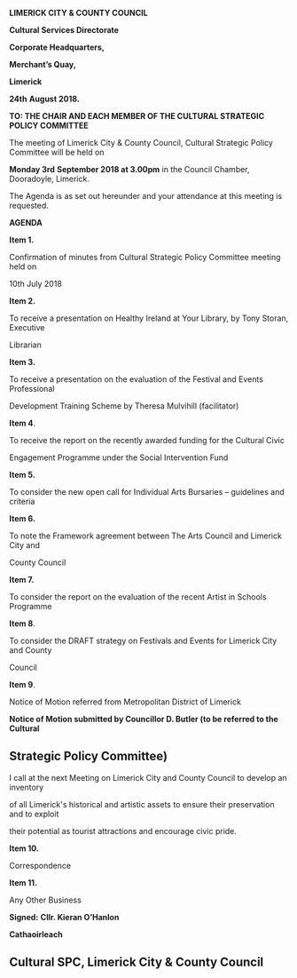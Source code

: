 **LIMERICK CITY & COUNTY COUNCIL**

**Cultural Services Directorate**

**Corporate Headquarters,**

**Merchant’s Quay,**

**Limerick**

**24th** **August 2018.**

**TO: THE CHAIR AND EACH MEMBER OF THE CULTURAL STRATEGIC POLICY COMMITTEE**

The meeting of Limerick City & County Council, Cultural Strategic Policy Committee will be held on

**Monday 3rd** **September 2018 at 3.00pm** in the Council Chamber, Dooradoyle, Limerick.

The Agenda is as set out hereunder and your attendance at this meeting is requested.

**AGENDA**

**Item 1.**

Confirmation of minutes from Cultural Strategic Policy Committee meeting held on

10th July 2018

**Item 2.**

To receive a presentation on Healthy Ireland at Your Library, by Tony Storan, Executive

Librarian

**Item 3.**

To receive a presentation on the evaluation of the Festival and Events Professional

Development Training Scheme by Theresa Mulvihill (facilitator)

**Item 4**.

To receive the report on the recently awarded funding for the Cultural Civic

Engagement Programme under the Social Intervention Fund

**Item 5.**

To consider the new open call for Individual Arts Bursaries – guidelines and criteria

**Item 6.**

To note the Framework agreement between The Arts Council and Limerick City and

County Council

**Item 7.**

To consider the report on the evaluation of the recent Artist in Schools Programme

**Item 8**.

To consider the DRAFT strategy on Festivals and Events for Limerick City and County

Council

**Item 9**.

Notice of Motion referred from Metropolitan District of Limerick

**Notice of Motion submitted by Councillor D. Butler (to be referred to the Cultural**

**Strategic Policy Committee)**
---
I call at the next Meeting on Limerick City and County Council to develop an inventory

of all Limerick's historical and artistic assets to ensure their preservation and to exploit

their potential as tourist attractions and encourage civic pride.

**Item 10.**

Correspondence

**Item 11.**

Any Other Business

**Signed:** **Cllr. Kieran O’Hanlon**

**Cathaoirleach**

**Cultural SPC, Limerick City & County Council**
---
